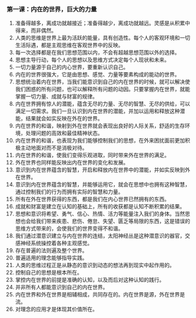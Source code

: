 ### 第一课：内在的世界，巨大的力量

1. 准备得越多，离成功就越接近；准备得越少，离成功就越远。灵感是从积累中得来，而非偶然。
2. 人类的思维是世界上最为活跃的能量，具有创造性。每个人的客观环境和一切生活际遇，都是主观思维在客观世界中的反映。
3. 每一次选择都是在我们思想范围以内，不会有超越思想范围以外的选择。
4. 思想主导行动，每个人的思想以及思维方式决定每个人现状和未来。
5. 一切力量源于自己的内心世界，要重新认识自己。
6. 内在的世界很强大，它是由思想、感觉、力量等要素构成的能动的世界。
7. 思想统治着内在世界，当我们能意识到自己的内在世界的时候，就可以解决使我们困惑的所有问题，也可以解释所有问题的动因。只要掌握内在世界，就能掌握一切力量、成就与财富的规律。
8. 内在世界拥有惊人的潜能，蕴含无尽的力量、无尽的智慧、无尽的供给，可以满足一切需求。我们一旦认识到内在世界的潜能，并加以运用和释放这种潜能，结果就会如实反映在外在的世界。
9. 内在世界的和谐，映射到外在世界就会表现出良好的人际关系，舒适的生存环境，处理问题的高效和最佳精神状态。
10. 内在世界的和谐，也表现为我们能够控制我们的思想，在外来困扰面前更加积极主动地面对而不是消极对待。
11. 内在世界的和谐，使我们变得乐观进取，同时带来外在世界的满足。
12. 外在世界也同样能反映出内在世界的变化和发展。
13. 意识到内在世界蕴含的智慧，开启和释放内在世界中的潜能，并如实反映到外在世界。
14. 意识到内在世界蕴含的智慧，并能够运用它，就会在思想中也拥有这种智慧，通过控制我们的行为而拥有实际的智慧和力量。
15. 所有在外在世界获得的东西，都是我们在内心世界已然拥有的东西。
16. 成就和财富是建立在认知的基础上，所有的收获都是认知不断积累的结果。
17. 思想和意识将希望、勇气、信心、热情、活力等能量注入我们的身体。当然思想也会给我们带来疾患、悲伤、倦怠、失望、匮乏等局限的东西，这是错误的思维方式带来的，会使我们的世界变得不和谐。
18. 我们通过潜意识建立与内在世界的连结，太阳神经丛是这种潜意识的器官，交感神经系统操控着各种主观感觉。
19. 存在普遍的法则遍及整个世界。
20. 普遍适用的理念能够指导实践。
21. 人类的思维过程正是从静态的意识到动态的想法再到现实中起作用的。
22. 控制自己的思想是根本所在。
23. 掌控内在世界的前提是准确的认知，以及而后对这种认知的践行。
24. 并非所有人都能意识到自己的内在世界。
25. 内在世界和外在世界是相辅相成，共同存在的。内在世界是源，外在世界是流。
26. 对理念的应用才是体现其价值所在。
